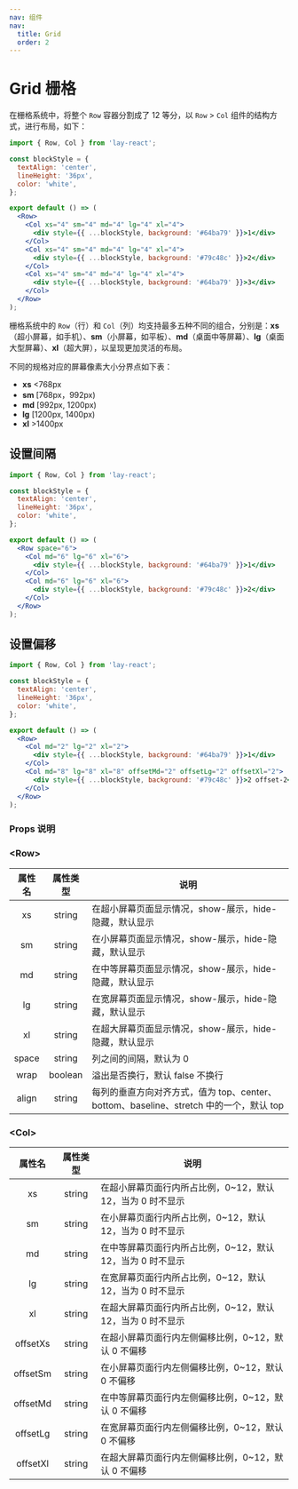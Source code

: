 ```yaml
---
nav: 组件
nav:
  title: Grid
  order: 2
---
```


# Grid 栅格

在栅格系统中，将整个 `Row` 容器分割成了 12 等分，以 `Row` > `Col` 组件的结构方式，进行布局，如下：

```jsx
import { Row, Col } from 'lay-react';

const blockStyle = {
  textAlign: 'center',
  lineHeight: '36px',
  color: 'white',
};

export default () => (
  <Row>
    <Col xs="4" sm="4" md="4" lg="4" xl="4">
      <div style={{ ...blockStyle, background: '#64ba79' }}>1</div>
    </Col>
    <Col xs="4" sm="4" md="4" lg="4" xl="4">
      <div style={{ ...blockStyle, background: '#79c48c' }}>2</div>
    </Col>
    <Col xs="4" sm="4" md="4" lg="4" xl="4">
      <div style={{ ...blockStyle, background: '#64ba79' }}>3</div>
    </Col>
  </Row>
);
```

栅格系统中的 `Row`（行）和 `Col`（列）均支持最多五种不同的组合，分别是：**xs**（超小屏幕，如手机）、**sm**（小屏幕，如平板）、**md**（桌面中等屏幕）、**lg**（桌面大型屏幕）、**xl**（超大屏），以呈现更加灵活的布局。

不同的规格对应的屏幕像素大小分界点如下表：

- **xs** <768px
- **sm** [768px，992px)
- **md** [992px, 1200px)
- **lg** [1200px, 1400px)
- **xl** >1400px

## 设置间隔

```jsx
import { Row, Col } from 'lay-react';

const blockStyle = {
  textAlign: 'center',
  lineHeight: '36px',
  color: 'white',
};

export default () => (
  <Row space="6">
    <Col md="6" lg="6" xl="6">
      <div style={{ ...blockStyle, background: '#64ba79' }}>1</div>
    </Col>
    <Col md="6" lg="6" xl="6">
      <div style={{ ...blockStyle, background: '#79c48c' }}>2</div>
    </Col>
  </Row>
);
```

## 设置偏移

```jsx
import { Row, Col } from 'lay-react';

const blockStyle = {
  textAlign: 'center',
  lineHeight: '36px',
  color: 'white',
};

export default () => (
  <Row>
    <Col md="2" lg="2" xl="2">
      <div style={{ ...blockStyle, background: '#64ba79' }}>1</div>
    </Col>
    <Col md="8" lg="8" xl="8" offsetMd="2" offsetLg="2" offsetXl="2">
      <div style={{ ...blockStyle, background: '#79c48c' }}>2 offset-2</div>
    </Col>
  </Row>
);
```

### Props 说明

### \<Row\>

| 属性名 | 属性类型 | 说明                                                                                   |
| :----: | :------: | -------------------------------------------------------------------------------------- |
|   xs   |  string  | 在超小屏幕页面显示情况，show-展示，hide-隐藏，默认显示                                 |
|   sm   |  string  | 在小屏幕页面显示情况，show-展示，hide-隐藏，默认显示                                   |
|   md   |  string  | 在中等屏幕页面显示情况，show-展示，hide-隐藏，默认显示                                 |
|   lg   |  string  | 在宽屏幕页面显示情况，show-展示，hide-隐藏，默认显示                                   |
|   xl   |  string  | 在超大屏幕页面显示情况，show-展示，hide-隐藏，默认显示                                 |
| space  |  string  | 列之间的间隔，默认为 0                                                                 |
|  wrap  | boolean  | 溢出是否换行，默认 false 不换行                                                        |
| align  |  string  | 每列的垂直方向对齐方式，值为 top、center、bottom、baseline、stretch 中的一个，默认 top |

### \<Col\>

|  属性名  | 属性类型 | 说明                                                       |
| :------: | :------: | ---------------------------------------------------------- |
|    xs    |  string  | 在超小屏幕页面行内所占比例，0~12，默认 12，当为 0 时不显示 |
|    sm    |  string  | 在小屏幕页面行内所占比例，0~12，默认 12，当为 0 时不显示   |
|    md    |  string  | 在中等屏幕页面行内所占比例，0~12，默认 12，当为 0 时不显示 |
|    lg    |  string  | 在宽屏幕页面行内所占比例，0~12，默认 12，当为 0 时不显示   |
|    xl    |  string  | 在超大屏幕页面行内所占比例，0~12，默认 12，当为 0 时不显示 |
| offsetXs |  string  | 在超小屏幕页面行内左侧偏移比例，0~12，默认 0 不偏移        |
| offsetSm |  string  | 在小屏幕页面行内左侧偏移比例，0~12，默认 0 不偏移          |
| offsetMd |  string  | 在中等屏幕页面行内左侧偏移比例，0~12，默认 0 不偏移        |
| offsetLg |  string  | 在宽屏幕页面行内左侧偏移比例，0~12，默认 0 不偏移          |
| offsetXl |  string  | 在超大屏幕页面行内左侧偏移比例，0~12，默认 0 不偏移        |
